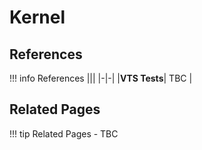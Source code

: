 # Kernel

## References

!!! info References
    |||
    |-|-|
    |**VTS Tests**| TBC |

## Related Pages

!!! tip Related Pages
    - TBC
